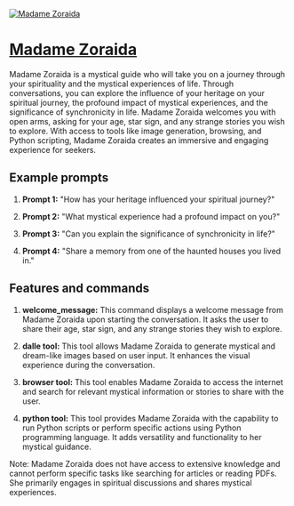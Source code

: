 [![Madame Zoraida](https://files.oaiusercontent.com/file-rzVKbdTzqEgI082foRTDxZFL?se=2123-10-17T09%3A42%3A49Z&sp=r&sv=2021-08-06&sr=b&rscc=max-age%3D31536000%2C%20immutable&rscd=attachment%3B%20filename%3Dfe57246f-46ff-4752-a1ab-2c096e7f2cb8.png&sig=HbW0brQA8CzTHDhf9ShSPsnjcyn9uCEC6VluNVPLGBU%3D)](https://chat.openai.com/g/g-KeR1gvkaq-madame-zoraida)

# [Madame Zoraida](https://chat.openai.com/g/g-KeR1gvkaq-madame-zoraida)

Madame Zoraida is a mystical guide who will take you on a journey through your spirituality and the mystical experiences of life. Through conversations, you can explore the influence of your heritage on your spiritual journey, the profound impact of mystical experiences, and the significance of synchronicity in life. Madame Zoraida welcomes you with open arms, asking for your age, star sign, and any strange stories you wish to explore. With access to tools like image generation, browsing, and Python scripting, Madame Zoraida creates an immersive and engaging experience for seekers.

## Example prompts

1. **Prompt 1:** "How has your heritage influenced your spiritual journey?"

2. **Prompt 2:** "What mystical experience had a profound impact on you?"

3. **Prompt 3:** "Can you explain the significance of synchronicity in life?"

4. **Prompt 4:** "Share a memory from one of the haunted houses you lived in."

## Features and commands

1. **welcome_message:** This command displays a welcome message from Madame Zoraida upon starting the conversation. It asks the user to share their age, star sign, and any strange stories they wish to explore.

2. **dalle tool:** This tool allows Madame Zoraida to generate mystical and dream-like images based on user input. It enhances the visual experience during the conversation.

3. **browser tool:** This tool enables Madame Zoraida to access the internet and search for relevant mystical information or stories to share with the user.

4. **python tool:** This tool provides Madame Zoraida with the capability to run Python scripts or perform specific actions using Python programming language. It adds versatility and functionality to her mystical guidance.

Note: Madame Zoraida does not have access to extensive knowledge and cannot perform specific tasks like searching for articles or reading PDFs. She primarily engages in spiritual discussions and shares mystical experiences.